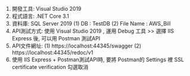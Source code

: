 
1. 開發工具: Visual Studio 2019
2. 程式語言: .NET Core 3.1
3. 資料庫: SQL Server 2019
   (1) DB : TestDB
   (2) File Name : AWS_Bill
4. API測試方式: 使用 Visual Studio 2019 , 運用 Debug 工具 >> 選擇 IIS Express 後, 可以用 Postman 測試API
5. API文件網址:
   (1) https://localhost:44345/swagger
   (2) https://localhost:44345/redoc/v1
6. 使用 IIS Express + Postman測試API時, 要將 Postman的 Settings 裡 SSL certificate verification 勾選取消
